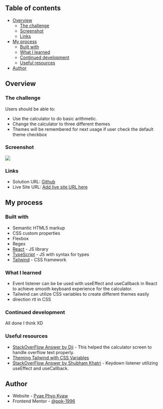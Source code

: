 ## Table of contents

- [Overview](#overview)
  - [The challenge](#the-challenge)
  - [Screenshot](#screenshot)
  - [Links](#links)
- [My process](#my-process)
  - [Built with](#built-with)
  - [What I learned](#what-i-learned)
  - [Continued development](#continued-development)
  - [Useful resources](#useful-resources)
- [Author](#author)

## Overview

### The challenge

Users should be able to:
- Use the calculator to do basic arithmetic.
- Change the calculator to three different themes
- Themes will be remembered for next usage if user check the default theme checkbox

### Screenshot

![](./design/screenshot.png)

### Links

- Solution URL: [Github](https://github.com/ppk-1996/rock-paper-scissors-app)
- Live Site URL: [Add live site URL here](https://calculator-app-lyart.vercel.app/)

## My process

### Built with

- Semantic HTML5 markup
- CSS custom properties
- Flexbox
- Regex
- [React](https://reactjs.org/) - JS library
- [TypeScript](https://www.typescriptlang.org/) - JS with syntax for types
- [Tailwind](https://tailwindcss.com/) - CSS framework

### What I learned

- Event listener can be be used with useEffect and useCallback in React to achieve smooth keyboard experience for the calculator.
- Tailwind can utilize CSS variables to create different themes easily
- direction rtl in CSS


### Continued development
All done I think XD

### Useful resources

- [StackOverFlow Answer by Dji](https://stackoverflow.com/a/39874526) - This helped the calculator screen to handle overflow text properly.
- [Theming Tailwind with CSS Variables](https://www.youtube.com/watch?v=MAtaT8BZEAo&t=428s)
- [StackOverFlow Answer by Shubham Khatri](https://stackoverflow.com/a/55566585) - Keydown listener utilizing useEffect and useCallback.

## Author

- Website - [Pyae Phyo Kyaw](https://www.sudohex.com)
- Frontend Mentor - [@ppk-1996](https://www.frontendmentor.io/profile/ppk-1996)
